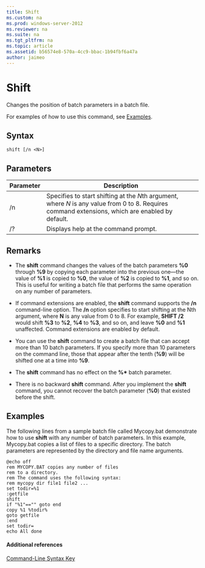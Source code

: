 ```yaml
---
title: Shift
ms.custom: na
ms.prod: windows-server-2012
ms.reviewer: na
ms.suite: na
ms.tgt_pltfrm: na
ms.topic: article
ms.assetid: b56574e8-570a-4cc9-bbac-1b94fbf6a47a
author: jaimeo
---
```

# Shift
Changes the position of batch parameters in a batch file.  
  
For examples of how to use this command, see [Examples](#BKMK_examples).  
  
## Syntax  
  
```  
shift [/n <N>]  
```  
  
## Parameters  
  
|Parameter|Description|  
|-------------|---------------|  
|\/n <N>|Specifies to start shifting at the *N*th argument, where *N* is any value from 0 to 8. Requires command extensions, which are enabled by default.|  
|\/?|Displays help at the command prompt.|  
  
## Remarks  
  
-   The **shift** command changes the values of the batch parameters **%0** through **%9** by copying each parameter into the previous one—the value of **%1** is copied to **%0**, the value of **%2** is copied to **%1**, and so on. This is useful for writing a batch file that performs the same operation on any number of parameters.  
  
-   If command extensions are enabled, the **shift** command supports the **\/n** command\-line option. The **\/n** option specifies to start shifting at the Nth argument, where **N** is any value from 0 to 8. For example, **SHIFT \/2** would shift **%3** to **%2**, **%4** to **%3**, and so on, and leave **%0** and **%1** unaffected. Command extensions are enabled by default.  
  
-   You can use the **shift** command to create a batch file that can accept more than 10 batch parameters. If you specify more than 10 parameters on the command line, those that appear after the tenth \(**%9**\) will be shifted one at a time into **%9**.  
  
-   The **shift** command has no effect on the **%\*** batch parameter.  
  
-   There is no backward **shift** command. After you implement the **shift** command, you cannot recover the batch parameter \(**%0**\) that existed before the shift.  
  
## <a name="BKMK_examples"></a>Examples  
The following lines from a sample batch file called Mycopy.bat demonstrate how to use **shift** with any number of batch parameters. In this example, Mycopy.bat copies a list of files to a specific directory. The batch parameters are represented by the directory and file name arguments.  
  
```  
@echo off   
rem MYCOPY.BAT copies any number of files  
rem to a directory.  
rem The command uses the following syntax:  
rem mycopy dir file1 file2 ...   
set todir=%1  
:getfile  
shift  
if "%1"=="" goto end  
copy %1 %todir%  
goto getfile  
:end  
set todir=  
echo All done  
```  
  
#### Additional references  
[Command-Line Syntax Key](../Topic/Command-Line-Syntax-Key.md)  
  
